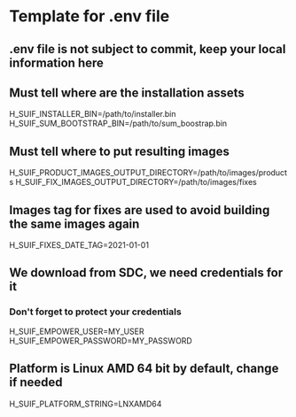 # Template for .env file

## .env file is not subject to commit, keep your local information here

## Must tell where are the installation assets

H_SUIF_INSTALLER_BIN=/path/to/installer.bin
H_SUIF_SUM_BOOTSTRAP_BIN=/path/to/sum_boostrap.bin

## Must tell where to put resulting images

H_SUIF_PRODUCT_IMAGES_OUTPUT_DIRECTORY=/path/to/images/products
H_SUIF_FIX_IMAGES_OUTPUT_DIRECTORY=/path/to/images/fixes

## Images tag for fixes are used to avoid building the same images again

H_SUIF_FIXES_DATE_TAG=2021-01-01

## We download from SDC, we need credentials for it

### Don't forget to protect your credentials

H_SUIF_EMPOWER_USER=MY_USER
H_SUIF_EMPOWER_PASSWORD=MY_PASSWORD

## Platform is Linux AMD 64 bit by default, change if needed

H_SUIF_PLATFORM_STRING=LNXAMD64
